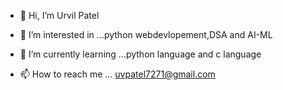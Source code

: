- 👋 Hi, I’m Urvil Patel 
- 👀 I’m interested in ...python webdevlopement,DSA and AI-ML
- 🌱 I’m currently learning ...python language and c language 

- 📫 How to reach me ... uvpatel7271@gmail.com


<!---
uvpatel/uvpatel is a ✨ special ✨ repository because its `README.md` (this file) appears on your GitHub profile.
You can click the Preview link to take a look at your changes.
--->
